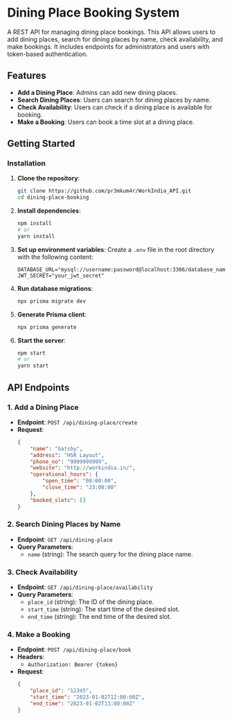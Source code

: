 # Dining Place Booking System

A REST API for managing dining place bookings. This API allows users to add dining places, search for dining places by name, check availability, and make bookings. It includes endpoints for administrators and users with token-based authentication.

## Features

- **Add a Dining Place**: Admins can add new dining places.
- **Search Dining Places**: Users can search for dining places by name.
- **Check Availability**: Users can check if a dining place is available for booking.
- **Make a Booking**: Users can book a time slot at a dining place.

## Getting Started

### Installation

1. **Clone the repository**:
    ```bash
    git clone https://github.com/pr3mkum4r/WorkIndia_API.git
    cd dining-place-booking
    ```

2. **Install dependencies**:
    ```bash
    npm install
    # or
    yarn install
    ```

3. **Set up environment variables**:
    Create a `.env` file in the root directory with the following content:
    ```env
    DATABASE_URL="mysql://username:password@localhost:3306/database_name"
    JWT_SECRET="your_jwt_secret"
    ```

4. **Run database migrations**:
    ```bash
    npx prisma migrate dev
    ```

5. **Generate Prisma client**:
    ```bash
    npx prisma generate
    ```

6. **Start the server**:
    ```bash
    npm start
    # or
    yarn start
    ```

## API Endpoints

### 1. Add a Dining Place

- **Endpoint**: `POST /api/dining-place/create`
- **Request**:
    ```json
    {
        "name": "Gatsby",
        "address": "HSR Layout",
        "phone_no": "9999999999",
        "website": "http://workindia.in/",
        "operational_hours": {
            "open_time": "08:00:00",
            "close_time": "23:00:00"
        },
        "booked_slots": []
    }
    ```

### 2. Search Dining Places by Name

- **Endpoint**: `GET /api/dining-place`
- **Query Parameters**:
    - `name` (string): The search query for the dining place name.

### 3. Check Availability

- **Endpoint**: `GET /api/dining-place/availability`
- **Query Parameters**:
    - `place_id` (string): The ID of the dining place.
    - `start_time` (string): The start time of the desired slot.
    - `end_time` (string): The end time of the desired slot.

### 4. Make a Booking

- **Endpoint**: `POST /api/dining-place/book`
- **Headers**:
    - `Authorization: Bearer {token}`
- **Request**:
    ```json
    {
        "place_id": "12345",
        "start_time": "2023-01-02T12:00:00Z",
        "end_time": "2023-01-02T13:00:00Z"
    }
    ```
